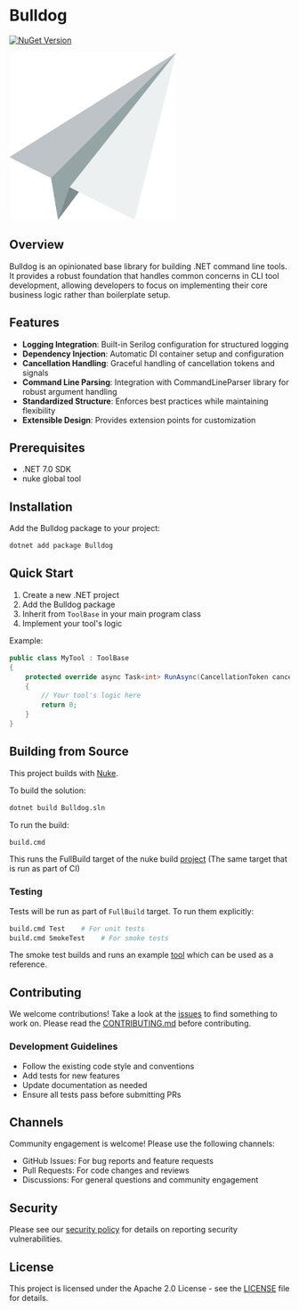 # Bulldog

[![NuGet Version](https://img.shields.io/nuget/v/Bulldog.svg)](https://www.nuget.org/packages/Bulldog)

<img src="./Bulldog.png" width="300px" />

## Overview

Bulldog is an opinionated base library for building .NET command line tools. It provides a robust foundation that handles common concerns in CLI tool development, allowing developers to focus on implementing their core business logic rather than boilerplate setup.

## Features

- **Logging Integration**: Built-in Serilog configuration for structured logging
- **Dependency Injection**: Automatic DI container setup and configuration
- **Cancellation Handling**: Graceful handling of cancellation tokens and signals
- **Command Line Parsing**: Integration with CommandLineParser library for robust argument handling
- **Standardized Structure**: Enforces best practices while maintaining flexibility
- **Extensible Design**: Provides extension points for customization

## Prerequisites

* .NET 7.0 SDK
* nuke global tool

## Installation

Add the Bulldog package to your project:

```bash
dotnet add package Bulldog
```

## Quick Start

1. Create a new .NET project
2. Add the Bulldog package
3. Inherit from `ToolBase` in your main program class
4. Implement your tool's logic

Example:

```csharp
public class MyTool : ToolBase
{
    protected override async Task<int> RunAsync(CancellationToken cancellationToken)
    {
        // Your tool's logic here
        return 0;
    }
}
```

## Building from Source

This project builds with [Nuke](https://nuke.build/).

To build the solution:
```bash
dotnet build Bulldog.sln
```

To run the build:
```bash
build.cmd
```
This runs the FullBuild target of the nuke build [project](build/Build.csproj) (The same target that is run as part of CI)

### Testing

Tests will be run as part of `FullBuild` target. To run them explicitly:

```bash
build.cmd Test    # For unit tests
build.cmd SmokeTest    # For smoke tests
```

The smoke test builds and runs an example [tool](tests/TestTool) which can be used as a reference.

## Contributing

We welcome contributions! Take a look at the [issues](https://github.com/G-Research/Bulldog/issues) to find something to work on. Please read the [CONTRIBUTING.md](CONTRIBUTING.md) before contributing.

### Development Guidelines
- Follow the existing code style and conventions
- Add tests for new features
- Update documentation as needed
- Ensure all tests pass before submitting PRs

## Channels

Community engagement is welcome! Please use the following channels:
- GitHub Issues: For bug reports and feature requests
- Pull Requests: For code changes and reviews
- Discussions: For general questions and community engagement


## Security

Please see our [security policy](SECURITY.md) for details on reporting security vulnerabilities.

## License

This project is licensed under the Apache 2.0 License - see the [LICENSE](LICENSE) file for details.

